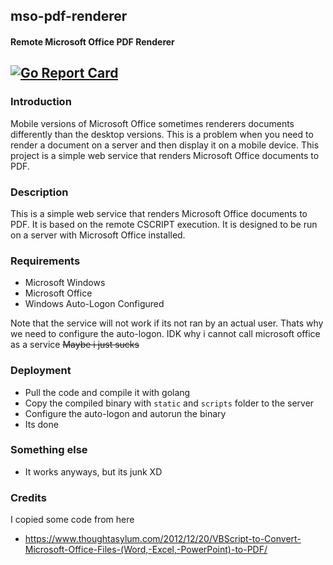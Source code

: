## mso-pdf-renderer
#### Remote Microsoft Office PDF Renderer
[![Go Report Card](https://goreportcard.com/badge/github.com/TurboHsu/mso-pdf-renderer)](https://goreportcard.com/report/github.com/TurboHsu/mso-pdf-renderer)
---

### Introduction
Mobile versions of Microsoft Office sometimes renderers documents differently than the desktop versions.
This is a problem when you need to render a document on a server and then display it on a mobile device.
This project is a simple web service that renders Microsoft Office documents to PDF.

### Description
This is a simple web service that renders Microsoft Office documents to PDF.
It is based on the remote CSCRIPT execution.
It is designed to be run on a server with Microsoft Office installed.

### Requirements

 - Microsoft Windows
 - Microsoft Office
 - Windows Auto-Logon Configured

Note that the service will not work if its not ran by an actual user.
Thats why we need to configure the auto-logon.
IDK why i cannot call microsoft office as a service ~~Maybe i just sucks~~

### Deployment

 - Pull the code and compile it with golang
 - Copy the compiled binary with ```static``` and ```scripts``` folder to the server
 - Configure the auto-logon and autorun the binary
 - Its done

### Something else

 - It works anyways, but its junk XD

### Credits

I copied some code from here
 - https://www.thoughtasylum.com/2012/12/20/VBScript-to-Convert-Microsoft-Office-Files-(Word,-Excel,-PowerPoint)-to-PDF/
